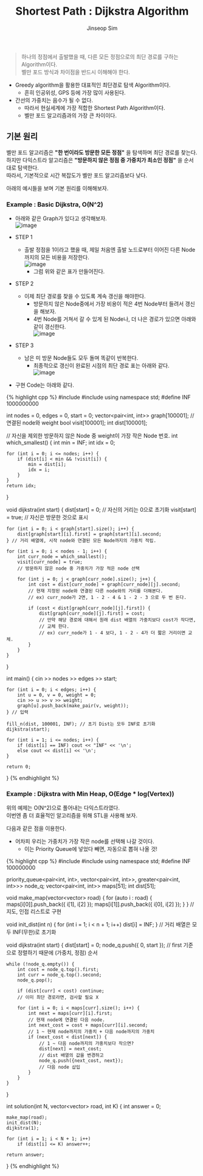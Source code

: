﻿---
layout: post
title: "Shortest Path : Dijkstra Algorithm"
categories: Algorithm
tags: [cpp]
author:
  - Jinseop Sim
---
> 하나의 정점에서 출발했을 때, 다른 모든 정점으로의 최단 경로를 구하는 Algorithm이다.  
> 벨만 포드 방식과 차이점을 반드시 이해해야 한다.  

- Greedy algorithm을 활용한 대표적인 최단경로 탐색 Algorithm이다.
  - 흔히 인공위성, GPS 등에 가장 많이 사용된다.
- 간선의 가중치는 음수가 될 수 없다.
  - 따라서 현실세계에 가장 적합한 Shortest Path Algorithm이다.
  - 벨만 포드 알고리즘과의 가장 큰 차이이다.

## 기본 원리
벨만 포드 알고리즘은 __"한 번이라도 방문한 모든 정점"__ 을 탐색하며 최단 경로를 찾는다.  
하지만 다익스트라 알고리즘은 __"방문하지 않은 정점 중 가중치가 최소인 정점"__ 을 순서대로 탐색한다.  
따라서, 기본적으로 시간 복잡도가 벨만 포드 알고리즘보다 낮다.  

아래의 예시들을 보며 기본 원리를 이해해보자.  
### Example : Basic Dijkstra, O(N^2)
- 아래와 같은 Graph가 있다고 생각해보자.  
![image](https://user-images.githubusercontent.com/71700079/175264507-93e80c60-9106-4093-aecd-257ef6577319.png)   

- STEP 1
  - 출발 정점을 1이라고 했을 때, 제일 처음엔 출발 노드로부터 이어진 다른 Node까지의 모든 비용을 저장한다.  
![image](https://user-images.githubusercontent.com/71700079/175264764-d0ff0d91-3562-4ac7-bb8a-6758c33735aa.png)  
    - 그럼 위와 같은 표가 만들어진다.
- STEP 2
  - 이제 최단 경로를 찾을 수 있도록 계속 갱신을 해야한다.
    - 방문하지 않은 Node중에서 가장 비용이 적은 4번 Node부터 들려서 갱신을 해보자.
    - 4번 Node를 거쳐서 갈 수 있게 된 Node나, 더 나은 경로가 있으면 아래와 같이 갱신한다.  
  ![image](https://user-images.githubusercontent.com/71700079/175265115-9767d8c6-9e96-4404-83eb-4f9d1ba888a0.png)  
- STEP 3
  - 남은 미 방문 Node들도 모두 돌며 똑같이 반복한다.
    - 최종적으로 갱신이 완료된 시점의 최단 경로 표는 아래와 같다.  
  ![image](https://user-images.githubusercontent.com/71700079/175265357-611242c0-10e9-48c2-ad66-81243e35673d.png)
- 구현 Code는 아래와 같다.

{% highlight cpp %}
#include <iostream>
#include <vector>
using namespace std;
#define INF 1000000000

int nodes = 0, edges = 0, start = 0;
vector<pair<int, int>> graph[100001]; // 연결된 node와 weight
bool visit[100001];
int dist[100001];

// 자신을 제외한 방문하지 않은 Node 중 weight이 가장 작은 Node 번호.
int which_smallest() {
    int min = INF;
    int idx = 0;

    for (int i = 0; i <= nodes; i++) {
        if (dist[i] < min && !visit[i]) {
            min = dist[i];
            idx = i;
        }
    }
    return idx;
}

void dijkstra(int start) {
    dist[start] = 0; // 자신의 거리는 0으로 초기화
    visit[start] = true; // 자신은 방문한 것으로 표시

    for (int i = 0; i < graph[start].size(); i++) {
        dist[graph[start][i].first] = graph[start][i].second;
    } // 거리 배열에, 시작 node와 연결된 모든 Node까지의 가중치 적립.

    for (int i = 0; i < nodes - 1; i++) {
        int curr_node = which_smallest();
        visit[curr_node] = true;
        // 방문하지 않은 node 중 가중치가 가장 적은 node 선택

        for (int j = 0; j < graph[curr_node].size(); j++) {
            int cost = dist[curr_node] + graph[curr_node][j].second;
            // 현재 지정된 node와 연결된 다른 node와의 거리를 더해본다.
            // ex) curr_node가 2면, 1 - 2 - 4 & 1 - 2 - 3 으로 두 번 돈다.

            if (cost < dist[graph[curr_node][j].first]) {
                dist[graph[curr_node][j].first] = cost;
                // 만약 해당 경로에 대해서 원래 dist 배열의 가중치보다 cost가 작다면,
                // 교체 한다.
                // ex) curr_node가 1 - 4 보다, 1 - 2 - 4가 더 짧은 거리이면 교체.
            }
        }
    }
}

int main() {
    cin >> nodes >> edges >> start;
    
    for (int i = 0; i < edges; i++) {
        int u = 0, v = 0, weight = 0;
        cin >> u >> v >> weight;
        graph[u].push_back(make_pair(v, weight));
    } // 입력

    fill_n(dist, 100001, INF); // 초기 Dist는 모두 INF로 초기화
    dijkstra(start);
    
    for (int i = 1; i <= nodes; i++) {
        if (dist[i] == INF) cout << "INF" << '\n';
        else cout << dist[i] << '\n';
    }

    return 0;
}
{% endhighlight %}

### Example : Dijkstra with Min Heap, O(Edge * log(Vertex))
위의 예제는 O(N^2)으로 풀어내는 다익스트라였다.  
이번엔 좀 더 효율적인 알고리즘을 위해 STL을 사용해 보자.  

다음과 같은 점을 이용한다.  
- 어차피 우리는 가중치가 가장 작은 node를 선택해 나갈 것이다.
  - 이는 Priority Queue에 넣었다 빼면, 자동으로 뽑혀 나올 것!

{% highlight cpp %}
#include <vector>
#include <queue>
using namespace std;
#define INF 100000000

priority_queue<pair<int, int>, vector<pair<int, int>>, greater<pair<int, int>>> node_q;
vector<pair<int, int>> maps[51];
int dist[51];

void make_map(vector<vector<int>> road) {
    for (auto i : road) {
        maps[i[0]].push_back({ i[1], i[2] });
        maps[i[1]].push_back({ i[0], i[2] });
    }
} // 지도, 인접 리스트로 구현

void init_dist(int n) {
    for (int i = 1; i < n + 1; i++)
        dist[i] = INF;
} // 거리 배열은 모두 INF(무한)로 초기화

void dijkstra(int start) {
    dist[start] = 0;
    node_q.push({ 0, start }); 
    // first 기준으로 정렬하기 때문에 (가중치, 정점) 순서

    while (!node_q.empty()) {
        int cost = node_q.top().first;
        int curr = node_q.top().second;
        node_q.pop();

        if (dist[curr] < cost) continue;
        // 이미 최단 경로라면, 검사할 필요 X

        for (int i = 0; i < maps[curr].size(); i++) {
            int next = maps[curr][i].first;
            // 현재 node에 연결된 다음 node.
            int next_cost = cost + maps[curr][i].second;
            // 1 ~ 현재 node까지의 가중치 + 다음 node까지의 가중치
            if (next_cost < dist[next]) {
                // 1 ~ 다음 node까지의 가중치보다 작으면?
                dist[next] = next_cost;
                // dist 배열의 값을 변경하고
                node_q.push({next_cost, next});
                // 다음 node 삽입
            }
        }
    }
}

int solution(int N, vector<vector<int>> road, int K) {
    int answer = 0;

    make_map(road);
    init_dist(N);
    dijkstra(1);

    for (int i = 1; i < N + 1; i++)
        if (dist[i] <= K) answer++;

    return answer;
}
{% endhighlight %}
